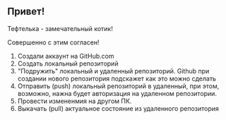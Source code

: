 ## Привет!

Тефтелька - замечательный котик!

Совершенно с этим согласен!

1. Создали аккаунт на GitHub.com
2. Создать локальный репозиторий
3. "Подружить" локальный и удаленный репозиторий. Github при создании нового репозитория подскажет как это можно сделать
4. Отправить (push) локальный репозиторий в удаленный, при этом, возможно, нажна будет авторизация на удаленном репозитории. 
5. Провести измененмия на другом ПК.
6. Выкачать (pull) актуальное состояние из удаленного репозитория
